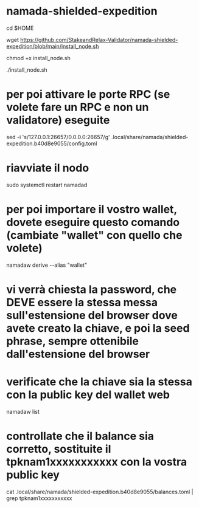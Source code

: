 # namada-shielded-expedition


cd $HOME

wget https://github.com/StakeandRelax-Validator/namada-shielded-expedition/blob/main/install_node.sh

chmod +x install_node.sh

./install_node.sh

# per poi attivare le porte RPC (se volete fare un RPC e non un validatore) eseguite

sed -i 's/127.0.0.1:26657/0.0.0.0:26657/g' .local/share/namada/shielded-expedition.b40d8e9055/config.toml

# riavviate il nodo
sudo systemctl restart namadad

# per poi importare il vostro wallet, dovete eseguire questo comando (cambiate "wallet" con quello che volete)
namadaw derive --alias "wallet"
# vi verrà chiesta la password, che DEVE essere la stessa messa sull'estensione del browser dove avete creato la chiave, e poi la seed phrase, sempre ottenibile dall'estensione del browser

# verificate che la chiave sia la stessa con la public key del wallet web
namadaw list

# controllate che il balance sia corretto, sostituite il tpknam1xxxxxxxxxxx con la vostra public key
cat .local/share/namada/shielded-expedition.b40d8e9055/balances.toml | grep tpknam1xxxxxxxxxxx
